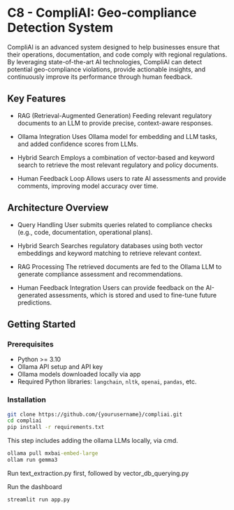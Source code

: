 # C8 - CompliAI: Geo-compliance Detection System

CompliAI is an advanced system designed to help businesses ensure that their operations, documentation, and code comply with regional regulations. By leveraging state-of-the-art AI technologies, CompliAI can detect potential geo-compliance violations, provide actionable insights, and continuously improve its performance through human feedback.

## Key Features

- RAG (Retrieval-Augmented Generation)
  Feeding relevant regulatory documents to an LLM to provide precise, context-aware responses.

- Ollama Integration
  Uses Ollama model for embedding and LLM tasks, and added confidence scores from LLMs.

- Hybrid Search
  Employs a combination of vector-based and keyword search to retrieve the most relevant regulatory and policy documents.

- Human Feedback Loop
  Allows users to rate AI assessments and provide comments, improving model accuracy over time.

## Architecture Overview

  - Query Handling
    User submits queries related to compliance checks (e.g., code, documentation, operational plans).
  
  - Hybrid Search
    Searches regulatory databases using both vector embeddings and keyword matching to retrieve relevant context.
  
  - RAG Processing
    The retrieved documents are fed to the Ollama LLM to generate compliance assessment and recommendations.
  
  - Human Feedback Integration
    Users can provide feedback on the AI-generated assessments, which is stored and used to fine-tune future predictions.


## Getting Started

### Prerequisites

- Python >= 3.10  
- Ollama API setup and API key
- Ollama models downloaded locally via app
- Required Python libraries: `langchain`, `nltk`, `openai`, `pandas`, etc.

### Installation

```bash
git clone https://github.com/{yourusername}/compliai.git
cd compliai
pip install -r requirements.txt
```
This step includes adding the ollama LLMs locally, via cmd.
```cmd
ollama pull mxbai-embed-large
ollam run gemma3
```
Run text_extraction.py first, followed by vector_db_querying.py

Run the dashboard
```cmd
streamlit run app.py
```



